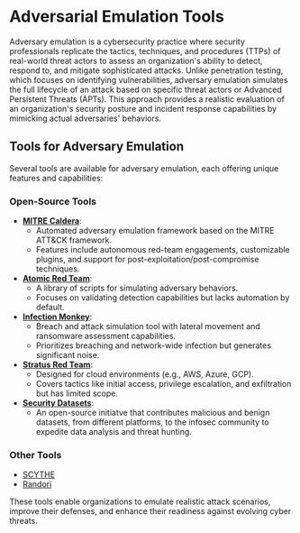 # Adversarial Emulation Tools

Adversary emulation is a cybersecurity practice where security professionals replicate the tactics, techniques, and procedures (TTPs) of real-world threat actors to assess an organization's ability to detect, respond to, and mitigate sophisticated attacks. Unlike penetration testing, which focuses on identifying vulnerabilities, adversary emulation simulates the full lifecycle of an attack based on specific threat actors or Advanced Persistent Threats (APTs). This approach provides a realistic evaluation of an organization's security posture and incident response capabilities by mimicking actual adversaries' behaviors.

## Tools for Adversary Emulation

Several tools are available for adversary emulation, each offering unique features and capabilities:

### **Open-Source Tools**
- **[MITRE Caldera](https://github.com/mitre/caldera)**:
   - Automated adversary emulation framework based on the MITRE ATT&CK framework.
   - Features include autonomous red-team engagements, customizable plugins, and support for post-exploitation/post-compromise techniques.
- **[Atomic Red Team](https://github.com/redcanaryco/atomic-red-team)**:
   - A library of scripts for simulating adversary behaviors.
   - Focuses on validating detection capabilities but lacks automation by default.
- **[Infection Monkey](https://www.akamai.com/infectionmonkey)**:
   - Breach and attack simulation tool with lateral movement and ransomware assessment capabilities.
   - Prioritizes breaching and network-wide infection but generates significant noise.
- **[Stratus Red Team](https://stratus-red-team.cloud/)**:
   - Designed for cloud environments (e.g., AWS, Azure, GCP).
   - Covers tactics like initial access, privilege escalation, and exfiltration but has limited scope.
- **[Security Datasets](https://github.com/OTRF/Security-Datasets)**:
   - An open-source initiatve that contributes malicious and benign datasets, from different platforms, to the infosec community to expedite data analysis and threat hunting.

### **Other Tools**
- [SCYTHE](https://www.scythe.io/platform)
- [Randori](https://www.randori.com/attack/)

These tools enable organizations to emulate realistic attack scenarios, improve their defenses, and enhance their readiness against evolving cyber threats.




